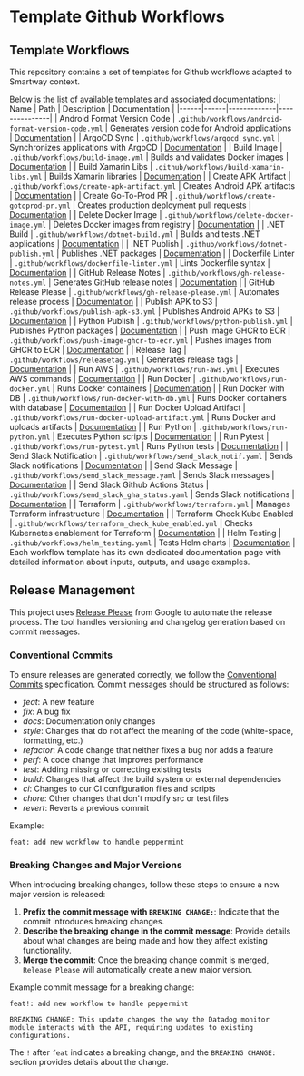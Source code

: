 # Template Github Workflows

## Template Workflows

This repository contains a set of templates for Github workflows adapted to Smartway context.

Below is the list of available templates and associated documentations:
| Name | Path | Description | Documentation |
|------|------|-------------|---------------|
| Android Format Version Code | `.github/workflows/android-format-version-code.yml` | Generates version code for Android applications | [Documentation](.github/workflows/docs/android-format-version-code.md) |
| ArgoCD Sync | `.github/workflows/argocd_sync.yml` | Synchronizes applications with ArgoCD | [Documentation](.github/workflows/docs/argocd-sync.md) |
| Build Image | `.github/workflows/build-image.yml` | Builds and validates Docker images | [Documentation](.github/workflows/docs/build-image.md) |
| Build Xamarin Libs | `.github/workflows/build-xamarin-libs.yml` | Builds Xamarin libraries | [Documentation](.github/workflows/docs/build-xamarin-lib.md) |
| Create APK Artifact | `.github/workflows/create-apk-artifact.yml` | Creates Android APK artifacts | [Documentation](.github/workflows/docs/create-apk-artifact.md) |
| Create Go-To-Prod PR | `.github/workflows/create-gotoprod-pr.yml` | Creates production deployment pull requests | [Documentation](.github/workflows/docs/create-gotoprod-pr.md) |
| Delete Docker Image | `.github/workflows/delete-docker-image.yml` | Deletes Docker images from registry | [Documentation](.github/workflows/docs/delete-docker-image.md) |
| .NET Build | `.github/workflows/dotnet-build.yml` | Builds and tests .NET applications | [Documentation](.github/workflows/docs/dotnet-build.md) |
| .NET Publish | `.github/workflows/dotnet-publish.yml` | Publishes .NET packages | [Documentation](.github/workflows/docs/dotnet-publish.md) |
| Dockerfile Linter | `.github/workflows/dockerfile-linter.yml` | Lints Dockerfile syntax | [Documentation](.github/workflows/docs/dockerfile-linter.md) |
| GitHub Release Notes | `.github/workflows/gh-release-notes.yml` | Generates GitHub release notes | [Documentation](.github/workflows/docs/gh-release-notes.md) |
| GitHub Release Please | `.github/workflows/gh-release-please.yml` | Automates release process | [Documentation](.github/workflows/docs/gh-release-please.md) |
| Publish APK to S3 | `.github/workflows/publish-apk-s3.yml` | Publishes Android APKs to S3 | [Documentation](.github/workflows/docs/publish-apk-s3.md) |
| Python Publish | `.github/workflows/python-publish.yml` | Publishes Python packages | [Documentation](.github/workflows/docs/python-publish.md) |
| Push Image GHCR to ECR | `.github/workflows/push-image-ghcr-to-ecr.yml` | Pushes images from GHCR to ECR | [Documentation](.github/workflows/docs/push-image-ghcr-to-ecr.md) |
| Release Tag | `.github/workflows/releasetag.yml` | Generates release tags | [Documentation](.github/workflows/docs/releasetag.md) |
| Run AWS | `.github/workflows/run-aws.yml` | Executes AWS commands | [Documentation](.github/workflows/docs/run-aws.md) |
| Run Docker | `.github/workflows/run-docker.yml` | Runs Docker containers | [Documentation](.github/workflows/docs/run-docker.md) |
| Run Docker with DB | `.github/workflows/run-docker-with-db.yml` | Runs Docker containers with database | [Documentation](.github/workflows/docs/run-docker-with-db.md) |
| Run Docker Upload Artifact | `.github/workflows/run-docker-upload-artifact.yml` | Runs Docker and uploads artifacts | [Documentation](.github/workflows/docs/run-docker-upload-artifact.md) |
| Run Python | `.github/workflows/run-python.yml` | Executes Python scripts | [Documentation](.github/workflows/docs/run-python.md) |
| Run Pytest | `.github/workflows/run-pytest.yml` | Runs Python tests | [Documentation](.github/workflows/docs/run-pytest.md) |
| Send Slack Notification | `.github/workflows/send_slack_notif.yaml` | Sends Slack notifications | [Documentation](.github/workflows/docs/send-slack-notification.md) |
| Send Slack Message | `.github/workflows/send_slack_message.yaml` | Sends Slack messages | [Documentation](.github/workflows/docs/send_slack_message.md) |
| Send Slack Github Actions Status | `.github/workflows/send_slack_gha_status.yaml` | Sends Slack notifications | [Documentation](.github/workflows/docs/send_slack_gha_status.md) |
| Terraform | `.github/workflows/terraform.yml` | Manages Terraform infrastructure | [Documentation](.github/workflows/docs/terraform.md) |
| Terraform Check Kube Enabled | `.github/workflows/terraform_check_kube_enabled.yml` | Checks Kubernetes enablement for Terraform | [Documentation](.github/workflows/docs/terraform-check-kube-enabled.md) |
| Helm Testing | `.github/workflows/helm_testing.yaml` | Tests Helm charts | [Documentation](.github/workflows/docs/helm_testing.md) |
Each workflow template has its own dedicated documentation page with detailed information about inputs, outputs, and usage examples.

## Release Management

This project uses [Release Please](https://github.com/googleapis/release-please) from Google to automate the release process. The tool handles versioning and changelog generation based on commit messages.

### Conventional Commits

To ensure releases are generated correctly, we follow the [Conventional Commits](https://www.conventionalcommits.org/) specification. Commit messages should be structured as follows:

- _feat_: A new feature
- _fix_: A bug fix
- _docs_: Documentation only changes
- _style_: Changes that do not affect the meaning of the code (white-space, formatting, etc.)
- _refactor_: A code change that neither fixes a bug nor adds a feature
- _perf_: A code change that improves performance
- _test_: Adding missing or correcting existing tests
- _build_: Changes that affect the build system or external dependencies
- _ci_: Changes to our CI configuration files and scripts
- _chore_: Other changes that don't modify src or test files
- _revert_: Reverts a previous commit

Example:

```
feat: add new workflow to handle peppermint

```

### Breaking Changes and Major Versions

When introducing breaking changes, follow these steps to ensure a new major version is released:

1. **Prefix the commit message with `BREAKING CHANGE:`**: Indicate that the commit introduces breaking changes.
2. **Describe the breaking change in the commit message**: Provide details about what changes are being made and how they affect existing functionality.
3. **Merge the commit**: Once the breaking change commit is merged, `Release Please` will automatically create a new major version.

Example commit message for a breaking change:

```
feat!: add new workflow to handle peppermint

BREAKING CHANGE: This update changes the way the Datadog monitor module interacts with the API, requiring updates to existing configurations.
```

The `!` after `feat` indicates a breaking change, and the `BREAKING CHANGE:` section provides details about the change.
